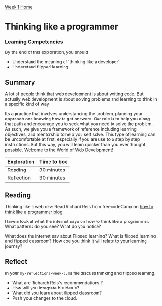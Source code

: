 [Week 1 Home](README.md)

# Thinking like a programmer

### Learning Competencies
By the end of this exploration, you should

- Understand the meaning of 'thinking like a developer'
- Understand flipped learning

## Summary
A lot of people think that web development is about writing code. But actually web development is about solving problems and learning to think in a specific kind of way.

Its a practice that involves understanding the problem, planning your approach and knowing how to get answers. Our role is to help you along that path and encourage you to seek what you need to solve the problem. As such, we give you a framework of reference including learning objectives, and mentorship to help you self solve. This type of learning can be uncomfortable at first, especially if you are use to a step by step instructions. But this way, you will learn quicker than you ever thought possible. Welcome to the World of Web Development!


Exploration | Time to box |
------------|----------|
Reading | 30 minutes
Reflection | 30 minutes |


## Reading

Thinking like a web dev: Read Richard Reis from freecodeCamp on [how to think like a programmer blog](https://medium.freecodecamp.org/how-to-think-like-a-programmer-lessons-in-problem-solving-d1d8bf1de7d2)

Have a look at what the internet says on how to think like a programmer.
What patterns do you see? What do you notice?

What does the internet say about Flipped learning? What is flipped learning and flipped classroom? How doe you think it will relate to your learning journey?




## Reflect

In your `my-reflections-week-1.md` file discuss thinking and flipped learning.

- What are Richarch Reis's recommendations ?
- How will you integrate his idea's?
- What did you learn about flipped classroom?
- Push your changes to the cloud. 

